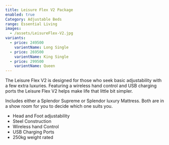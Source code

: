 ```yaml
---
title: Leisure Flex V2 Package
enabled: true
Category: Adjustable Beds
range: Essential Living
images:
  - /assets/LeisureFlex-V2.jpg
variants:
  - price: 249500
    varientName: Long Single
  - price: 269500
    varientName: King Single
  - price: 299500
    varientName: Queen
---
```


The Leisure Flex V2 is designed for those who seek basic adjustability with a few extra luxuries. Featuring a wireless hand control and USB charging ports the Leisure Flex V2 helps make life that little bit simpler.

Includes either a Splendor Supreme or Splendor luxury Mattress.
Both are in a show room for you to decide which one suits you.

* Head and Foot adjustability
* Steel Construction
* Wireless hand Control
* USB Charging Ports
* 250kg weight rated